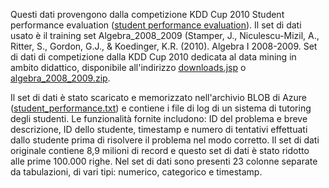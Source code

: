 Questi dati provengono dalla competizione KDD Cup 2010 Student performance evaluation \(<a href="http://www.kdd.org/kdd-cup-2010-student-performance-evaluation">student performance evaluation</a>\). Il set di dati usato è il training set Algebra\_2008\_2009 \(Stamper, J., Niculescu-Mizil, A., Ritter, S., Gordon, G.J., & Koedinger, K.R. \(2010\). Algebra I 2008-2009. Set di dati di competizione dalla KDD Cup 2010 dedicata al data mining in ambito didattico, disponibile all'indirizzo <a href="http://pslcdatashop.web.cmu.edu/KDDCup/downloads.jsp">downloads.jsp</a> o <a href="http://www.kdd.org/sites/default/files/kddcup/site/2010/files/algebra_2008_2009.zip">algebra\_2008\_2009.zip</a>.<p> </p>Il set di dati è stato scaricato e memorizzato nell'archivio BLOB di Azure \(<a href="https://azuremlsampleexperiments.blob.core.windows.net/datasets/student_performance.txt">student\_performance.txt</a>\) e contiene i file di log di un sistema di tutoring degli studenti. Le funzionalità fornite includono: ID del problema e breve descrizione, ID dello studente, timestamp e numero di tentativi effettuati dallo studente prima di risolvere il problema nel modo corretto. Il set di dati originale contiene 8,9 milioni di record e questo set di dati è stato ridotto alle prime 100.000 righe. Nel set di dati sono presenti 23 colonne separate da tabulazioni, di vari tipi: numerico, categorico e timestamp.

<!---HONumber=58_postMigration-->